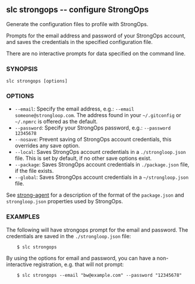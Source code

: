 ## slc strongops -- configure StrongOps

Generate the configuration files to profile with StrongOps.

Prompts for the email address and password of your StrongOps account, and saves
the credentials in the specified configuration file.

There are no interactive prompts for data specified on the command line.

### SYNOPSIS

    slc strongops [options]

### OPTIONS

* `--email`:
  Specify the email address, e.g.: `--email someone@strongloop.com`.  The
  address found in your `~/.gitconfig` or `~/.npmrc` is offered as the default.
* `--password`:
  Specify your StrongOps password, e.g.: `--password 12345678`
* `--nosave`:
  Prevent saving of StrongOps account credentials, this overrides any save
  option.
* `--local`:
  Saves StrongOps account credentials in a `./strongloop.json` file. This is
set by default, if no other save options exist.
* `--package`:
  Saves StrongOps account credentials in `./package.json` file, if the file
  exists.
* `--global`:
  Saves StrongOps account credentials in a `~/strongloop.json` file.

See
[strong-agent](http://docs.strongloop.com/display/DOC/Working+with+strong-agent)
for a description of the format of the `package.json` and `strongloop.json`
properties used by StrongOps.

### EXAMPLES

The following will have strongops prompt for the email and password.  The
credentials are saved in the `./strongloop.json` file:

        $ slc strongops

By using the options for email and password, you can have a
non-interactive registration, e.g. that will not prompt:

        $ slc strongops --email "bw@example.com" --password "12345678"
